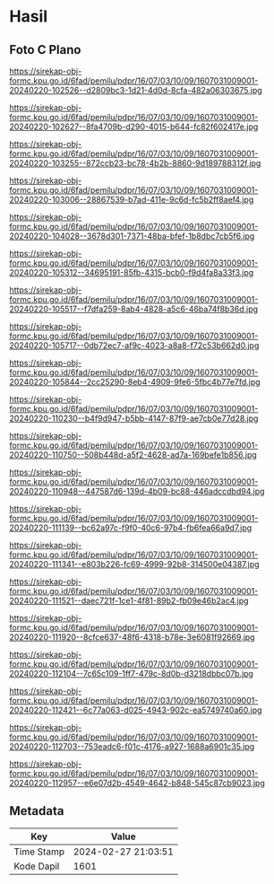 # Hasil

## Foto C Plano

https://sirekap-obj-formc.kpu.go.id/6fad/pemilu/pdpr/16/07/03/10/09/1607031009001-20240220-102526--d2809bc3-1d21-4d0d-8cfa-482a06303675.jpg

https://sirekap-obj-formc.kpu.go.id/6fad/pemilu/pdpr/16/07/03/10/09/1607031009001-20240220-102627--8fa4709b-d290-4015-b644-fc82f602417e.jpg

https://sirekap-obj-formc.kpu.go.id/6fad/pemilu/pdpr/16/07/03/10/09/1607031009001-20240220-103255--872ccb23-bc78-4b2b-8860-9d189788312f.jpg

https://sirekap-obj-formc.kpu.go.id/6fad/pemilu/pdpr/16/07/03/10/09/1607031009001-20240220-103006--28867539-b7ad-411e-9c6d-fc5b2ff8aef4.jpg

https://sirekap-obj-formc.kpu.go.id/6fad/pemilu/pdpr/16/07/03/10/09/1607031009001-20240220-104028--3678d301-7371-48ba-bfef-1b8dbc7cb5f6.jpg

https://sirekap-obj-formc.kpu.go.id/6fad/pemilu/pdpr/16/07/03/10/09/1607031009001-20240220-105312--34695191-85fb-4315-bcb0-f9d4fa8a33f3.jpg

https://sirekap-obj-formc.kpu.go.id/6fad/pemilu/pdpr/16/07/03/10/09/1607031009001-20240220-105517--f7dfa259-8ab4-4828-a5c6-46ba74f8b36d.jpg

https://sirekap-obj-formc.kpu.go.id/6fad/pemilu/pdpr/16/07/03/10/09/1607031009001-20240220-105717--0db72ec7-af9c-4023-a8a8-f72c53b662d0.jpg

https://sirekap-obj-formc.kpu.go.id/6fad/pemilu/pdpr/16/07/03/10/09/1607031009001-20240220-105844--2cc25290-8eb4-4909-9fe6-5fbc4b77e7fd.jpg

https://sirekap-obj-formc.kpu.go.id/6fad/pemilu/pdpr/16/07/03/10/09/1607031009001-20240220-110230--b4f9d947-b5bb-4147-87f9-ae7cb0e77d28.jpg

https://sirekap-obj-formc.kpu.go.id/6fad/pemilu/pdpr/16/07/03/10/09/1607031009001-20240220-110750--508b448d-a5f2-4628-ad7a-169befe1b856.jpg

https://sirekap-obj-formc.kpu.go.id/6fad/pemilu/pdpr/16/07/03/10/09/1607031009001-20240220-110948--447587d6-139d-4b09-bc88-446adccdbd94.jpg

https://sirekap-obj-formc.kpu.go.id/6fad/pemilu/pdpr/16/07/03/10/09/1607031009001-20240220-111139--bc62a97c-f9f0-40c6-97b4-fb6fea66a9d7.jpg

https://sirekap-obj-formc.kpu.go.id/6fad/pemilu/pdpr/16/07/03/10/09/1607031009001-20240220-111341--e803b226-fc69-4999-92b8-314500e04387.jpg

https://sirekap-obj-formc.kpu.go.id/6fad/pemilu/pdpr/16/07/03/10/09/1607031009001-20240220-111521--daec721f-1ce1-4f81-89b2-fb09e46b2ac4.jpg

https://sirekap-obj-formc.kpu.go.id/6fad/pemilu/pdpr/16/07/03/10/09/1607031009001-20240220-111920--8cfce637-48f6-4318-b78e-3e6081f92669.jpg

https://sirekap-obj-formc.kpu.go.id/6fad/pemilu/pdpr/16/07/03/10/09/1607031009001-20240220-112104--7c65c109-1ff7-479c-8d0b-d3218dbbc07b.jpg

https://sirekap-obj-formc.kpu.go.id/6fad/pemilu/pdpr/16/07/03/10/09/1607031009001-20240220-112421--6c77a063-d025-4943-902c-ea5749740a60.jpg

https://sirekap-obj-formc.kpu.go.id/6fad/pemilu/pdpr/16/07/03/10/09/1607031009001-20240220-112703--753eadc6-f01c-4176-a927-1688a6901c35.jpg

https://sirekap-obj-formc.kpu.go.id/6fad/pemilu/pdpr/16/07/03/10/09/1607031009001-20240220-112957--e6e07d2b-4549-4642-b848-545c87cb9023.jpg


## Metadata

| Key        | Value               |
| ---------- | ------------------- |
| Time Stamp | 2024-02-27 21:03:51 |
| Kode Dapil | 1601                |



